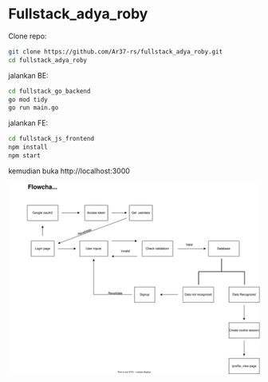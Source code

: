 # Fullstack_adya_roby

Clone repo:

```bash
git clone https://github.com/Ar37-rs/fullstack_adya_roby.git
cd fullstack_adya_roby
```

jalankan BE:

```bash
cd fullstack_go_backend
go mod tidy
go run main.go
```

jalankan FE:

```bash
cd fullstack_js_frontend
npm install
npm start
```

kemudian buka http://localhost:3000

![alt_test](image/flowchart.svg)
